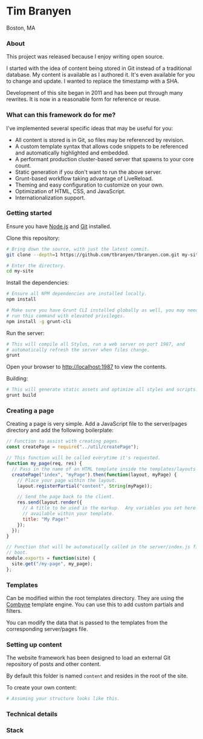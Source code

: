 Tim Branyen
===========

Boston, MA

### About ###

This project was released because I enjoy writing open source.

I started with the idea of content being stored in Git instead of a traditional
database.  My content is available as I authored it.  It's even available for
you to change and update.  I wanted to replace the timestamp with a SHA.

Development of this site began in 2011 and has been put through many rewrites.
It is now in a reasonable form for reference or reuse.

### What can this framework do for me? ###

I've implemented several specific ideas that may be useful for you:

* All content is stored is in Git, so files may be referenced by revision.
* A custom template syntax that allows code snippets to be referenced and
  automatically highlighted and embedded.
* A performant production cluster-based server that spawns to your core count.
* Static generation if you don't want to run the above server.
* Grunt-based workflow taking advantage of LiveReload. 
* Theming and easy configuration to customize on your own.
* Optimization of HTML, CSS, and JavaScript.
* Internationalization support.

### Getting started ###

Ensure you have [Node.js](http://nodejs.org/) and [Git](http://git-scm.org/)
installed.

Clone this repository:

``` bash
# Bring down the source, with just the latest commit.
git clone --depth=1 https://github.com/tbranyen/tbranyen.com.git my-site

# Enter the directory.
cd my-site
```

Install the dependencies:

``` bash
# Ensure all NPM dependencies are installed locally.
npm install

# Make sure you have Grunt CLI installed globally as well, you may need to
# run this command with elevated privileges.
npm install -g grunt-cli
```

Run the server:

``` bash
# This will compile all Stylus, run a web server on port 1987, and
# automatically refresh the server when files change.
grunt
```

Open your browser to [http://localhost:1987](http://localhost:1987) to view
the contents.

Building:

``` bash
# This will generate static assets and optimize all styles and scripts.
grunt build
```

### Creating a page ###

Creating a page is very simple.  Add a JavaScript file to the server/pages
directory and add the following boilerplate:

``` javascript
// Function to assist with creating pages.
const createPage = require("../util/createPage");

// This function will be called everytime it's requested.
function my_page(req, res) {
  // Pass in the name of an HTML template inside the templates/layouts folder.
  createPage("index", "myPage").then(function(layout, myPage) {
    // Place your page within the layout.
    layout.registerPartial("content", String(myPage));

    // Send the page back to the client.
    res.send(layout.render({
      // A title to be used in the markup.  Any variables you set here will be
      // available within your template.
      title: "My Page!"
    });
  });
}

// Function that will be automatically called in the server/index.js file on
// boot.
module.exports = function(site) {
  site.get("/my-page", my_page);
};
```

### Templates ###

Can be modified within the root templates directory.  They are using the
[Combyne](https://github.com/tbranyen/combyne) template engine.  You can use
this to add custom partials and filters.

You can modify the data that is passed to the templates from the corresponding
server/pages file.

### Setting up content ###

The website framework has been designed to load an external Git repository of
posts and other content.

By default this folder is named `content` and resides in the root of the site.

To create your own content:

``` bash
# Assuming your structure looks like this.
```

### Technical details ###

### Stack ###
